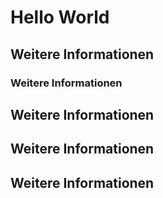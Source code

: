 # Hello World
## Weitere Informationen
### Weitere Informationen
## Weitere Informationen
## Weitere Informationen
## Weitere Informationen
